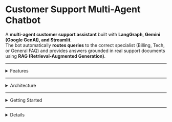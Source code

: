 #  Customer Support Multi-Agent Chatbot

A **multi-agent customer support assistant** built with **LangGraph, Gemini (Google GenAI), and Streamlit**.  
The bot automatically **routes queries** to the correct specialist (Billing, Tech, or General FAQ) and provides answers grounded in real support documents using **RAG (Retrieval-Augmented Generation)**.

---

<details>

<summary> Features </summary>

-  **AI Router Agent** – classifies user queries into *Billing*, *Tech Support*, or *General*.
-  **RAG Specialists** – each department uses its own FAQ knowledge base:
  - Billing → `billing_faq.txt`
  - Tech Support → `tech_faq.txt`
  - General FAQ → `general_faq.txt`
-  **LangGraph Workflow** – orchestrates the multi-agent escalation pipeline.
-  **Streamlit UI** – clean, chat-based interface with history.
-  **Environment Config** – secrets managed via `.env`.

</details>

---

<details>

<summary> Architecture </summary>

• User → Frontline Agent → Router Agent (Gemini) → Specialist Agent (Billing / Tech / General) → Response

- **Frontline Agent** – greets users.  
- **Router Agent** – powered by Gemini, decides which specialist to escalate to.  
- **Specialist Agents** – provide grounded responses using **RAG** over department-specific FAQs.  
- **Streamlit** – delivers a conversational interface.  

</details>

---

<details>

<summary> Getting Started </summary>

### 1. Clone the Repo
```bash
git clone https://github.com/RaghuramReddy9/customer-support-multiagent.git
cd customer-support-multiagent
```
### 2. Create a Virtual Environment
```bash
python -m venv .venv
source .venv/bin/activate   # Mac/Linux
.venv\Scripts\activate      # Windows
```
### 3. Install Dependencies
```bash
pip install -r requirements.txt
```
### 4. Add API Key
Create a .env file in the project root:
```bash
GOOGLE_API_KEY=your_gemini_api_key_here
```
### 5. Run the App
```bash
streamlit run app.py
```
App will be available at → http://localhost:8501

</details>

---

<details>

<details> <summary> Project Structure </summary>

customer-support-multiagent/
│── app.py                    # Streamlit UI
│── multi_agent_escalation.py # LangGraph multi-agent workflow
│── billing_faq.txt           # Billing knowledge base
│── tech_faq.txt              # Tech support knowledge base
│── general_faq.txt           # General FAQ knowledge base
│── requirements.txt          # Dependencies
│── Dockerfile                # For containerization
│── assets/                   # Screenshots (used in README)
│── README.md                 # Project overview
│── .env                      # API keys (not committed)
│── .gitignore                # Ignore venv, cache, .env, etc.

</details>

---

<details>

<details> <summary> Screenshots </summary>

![App Screenshot](assets/demo.png)
</details>

---

<details>

<details> <summary> Future Enhancements </summary>

• Add Agent-to-Agent collaboration (specialists ask clarifying questions).

• Deploy to Hugging Face Spaces / AWS with Docker.

• Extend knowledge bases with real company docs.

• Add analytics dashboard for routed queries (Billing vs Tech vs General).

</details>
---
<details>

<details> <summary> Tech Stack </summary>

• LLM: Gemini 1.5 Flash (Google GenAI)

• Framework: LangGraph + LangChain

• Vector DB: Chroma + HuggingFace Embeddings

• Frontend: Streamlit

• Deployment: Docker-ready

</details>
---
<details>

<details> <summary> Author </summary>
👤 Raghuramreddy Thirumalareddy

• GitHub--> https://github.com/RaghuramReddy9

• LinkedIn--> https://www.linkedin.com/in/raghuramreddy-ai

</details>



